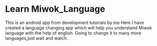 # Learn Miwok_Language
This is an android app from development tutorials by me
Here I have created a language changing app which will help you understand Miwok language with the help of english. 
Going to change it to many more languages,just wait and watch.
